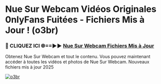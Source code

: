 # Nue Sur Webcam Vidéos Originales 0nlyFans Fuitées - Fichiers Mis à Jour ! (o3br)

<h3>🔴 CLIQUEZ ICI 🌐==►► <a href="https://tinyurl.com/2pmr4ezf" rel="nofollow">Nue Sur Webcam Fichiers Mis à Jour</a></h3>

Obtenez Nue Sur Webcam et tout le contenu. Vous pouvez maintenant accéder à toutes les vidéos et photos de Nue Sur Webcam. Nouveaux fichiers mis à jour 2025

[![o3br](https://i.imgur.com/6SNvagu.gif)](https://tinyurl.com/2pmr4ezf)
